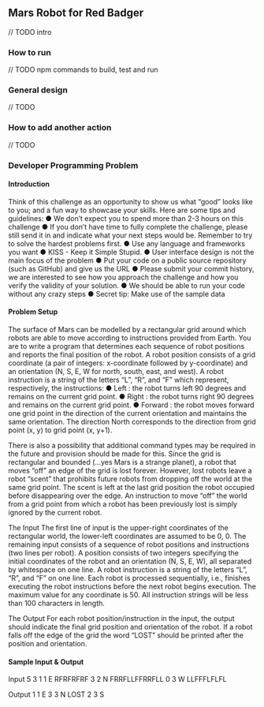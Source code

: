 ## Mars Robot for Red Badger
// TODO intro

### How to run
// TODO npm commands to build, test and run 

### General design
// TODO 


### How to add another action
// TODO 

### Developer Programming Problem

#### Introduction
Think of this challenge as an opportunity to show us what “good” looks like to you; and a fun way to showcase your skills.
Here are some tips and guidelines:
● We don’t expect you to spend more than 2-3 hours on this challenge
● If you don’t have time to fully complete the challenge, please still send it in and
indicate what your next steps would be. Remember to try to solve the hardest
problems first.
● Use any language and frameworks you want
● KISS - Keep it Simple Stupid.
● User interface design is not the main focus of the problem
● Put your code on a public source repository (such as GitHub) and give us the URL
● Please submit your commit history, we are interested to see how you approach the
challenge and how you verify the validity of your solution.
● We should be able to run your code without any crazy steps
● Secret tip: Make use of the sample data 


#### Problem Setup

The surface of Mars can be modelled by a rectangular grid around which robots are able to move according to instructions provided from Earth. You are to write a program that determines each sequence of robot positions and reports the final position of the robot.
A robot position consists of a grid coordinate (a pair of integers: x-coordinate followed by y-coordinate) and an orientation (N, S, E, W for north, south, east, and west).
A robot instruction is a string of the letters “L”, “R”, and “F” which represent, respectively, the instructions:
● Left : the robot turns left 90 degrees and remains on the current grid point.
● Right : the robot turns right 90 degrees and remains on the current grid point.
● Forward : the robot moves forward one grid point in the direction of the current
orientation and maintains the same orientation.
The direction North corresponds to the direction from grid point (x, y) to grid point (x, y+1).

There is also a possibility that additional command types may be required in the future and provision should be made for this.
Since the grid is rectangular and bounded (...yes Mars is a strange planet), a robot that moves “off” an edge of the grid is lost forever. However, lost robots leave a robot “scent” that prohibits future robots from dropping off the world at the same grid point. The scent is left at the last grid position the robot occupied before disappearing over the edge. An instruction to move “off” the world from a grid point from which a robot has been previously lost is simply ignored by the current robot.

The Input
The first line of input is the upper-right coordinates of the rectangular world, the lower-left coordinates are assumed to be 0, 0.
The remaining input consists of a sequence of robot positions and instructions (two lines per robot). A position consists of two integers specifying the initial coordinates of the robot and an orientation (N, S, E, W), all separated by whitespace on one line. A robot instruction is a string of the letters “L”, “R”, and “F” on one line.
Each robot is processed sequentially, i.e., finishes executing the robot instructions before the next robot begins execution.
The maximum value for any coordinate is 50.
All instruction strings will be less than 100 characters in length.

The Output
For each robot position/instruction in the input, the output should indicate the final grid position and orientation of the robot. If a robot falls off the edge of the grid the word “LOST” should be printed after the position and orientation.


#### Sample Input & Output
Input
5 3
1 1 E RFRFRFRF
3 2 N FRRFLLFFRRFLL
0 3 W LLFFFLFLFL

Output
1 1 E
3 3 N
LOST
2 3 S
